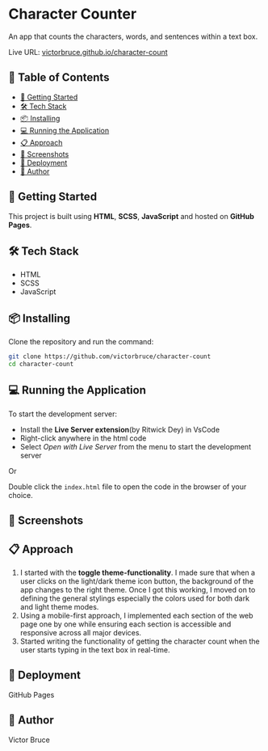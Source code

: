 # Character Counter

An app that counts the characters, words, and sentences within a text box.

Live URL: [victorbruce.github.io/character-count](https://victorbruce.github.io/character-count)

## 📌 Table of Contents

- [🚀 Getting Started](#-getting-started)
- [🛠️ Tech Stack](#-tech-stack)
- [📦 Installing](#-installing)
- [💻 Running the Application](#-running-the-application)
- [📋 Approach](#-approach)
- [📸 Screenshots](#-screenshots)
- [🚀 Deployment](#-deployment)
- [👤 Author](#-author)

## 🚀 Getting Started

This project is built using **HTML**, **SCSS**, **JavaScript** and hosted on **GitHub Pages**.

## 🛠️ Tech Stack
- HTML
- SCSS
- JavaScript

## 📦 Installing

Clone the repository and run the command:

```sh
git clone https://github.com/victorbruce/character-count
cd character-count
```

## 💻 Running the Application

To start the development server:

- Install the **Live Server extension**(by Ritwick Dey) in VsCode
- Right-click anywhere in the html code
- Select _Open with Live Server_ from the menu to start the development server

Or

Double click the `index.html` file to open the code in the browser of your choice.

## 📸 Screenshots


## 📋 Approach
1. I started with the **toggle theme-functionality**. I made sure that when a user clicks on the light/dark theme icon button, the background of the app changes to the right theme. Once I got this working, I moved on to defining the general stylings especially the colors used for both dark and light theme modes.
2. Using a mobile-first approach, I implemented each section of the web page one by one while ensuring each section is accessible and responsive across all major devices.
3. Started writing the functionality of getting the character count when the user starts typing in the text box in real-time.


## 🚀 Deployment

GitHub Pages

## 👤 Author

Victor Bruce